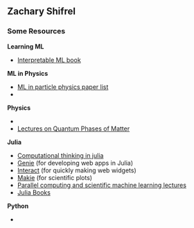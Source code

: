 ## Zachary Shifrel


### Some Resources



**Learning ML** 

- [Interpretable ML book](https://christophm.github.io/interpretable-ml-book/)


**ML in Physics**

- [ML in particle physics paper list](https://iml-wg.github.io/HEPML-LivingReview/)
- 

**Physics**

- 
- [Lectures on Quantum Phases of Matter](https://www.youtube.com/playlist?list=PLcD25rnTeV9jhSKskNT4xzlNxw3REcxnS)

**Julia**

- [Computational thinking in julia](https://computationalthinking.mit.edu/Fall20/)
- [Genie](https://genieframework.com/) (for developing web apps in Julia)
- [Interact](https://github.com/JuliaGizmos/Interact.jl) (for quickly making web widgets)
- [Makie](https://github.com/JuliaPlots/Makie.jl) (for scientific plots)
- [Parallel computing and scientific machine learning lectures](https://github.com/mitmath/18337)
- [Julia Books](https://julialang.org/learning/books/)

**Python**

- 
